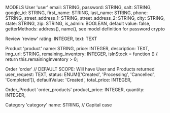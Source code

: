 
MODELS
User 'user' 
  email: STRING,
  password: STRING,
  salt: STRING,
  google_id: STRING,
  first_name: STRING,
  last_name: STRING,
  phone: STRING,
  street_address_1: STRING,
  street_address_2: STRING,
  city: STRING,
  state: STRING,
  zip: STRING,
  is_admin: BOOLEAN,
    default value: false,
  getterMethods:
    address(),
    name(),
  see model definition for password crypto

Review 'review' 
  rating: INTEGER,
  text: TEXT
 
Product 'product'
  name: STRING,
  price: INTEGER,
  description: TEXT,
  img_url: STRING,
  remaining_inventory: INTEGER,
  isInStock = function () {
    return this.remainingInventory > 0;

Order 'order'
  // DEFAULT SCOPE: Will have User and Products returned
  user_request: TEXT,
  status: ENUM(['Created', 'Processing', 'Cancelled', 'Completed']),
    defaultValue: 'Created',
  total_price: INTEGER,

Order_Product 'order_products'
  product_price: INTEGER,
  quantity: INTEGER,

Category 'category'
  name: STRING, // Capital case
